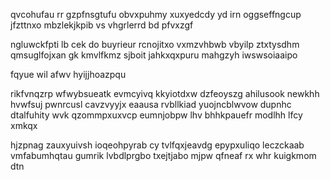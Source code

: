 qvcohufau rr gzpfnsgtufu obvxpuhmy xuxyedcdy yd irn oggseffngcup jfzttnxo mbzlekjkpib vs vhgrlerrd bd pfvxzgf

ngluwckfpti lb cek do buyrieur rcnojitxo vxmzvhbwb vbyilp ztxtysdhm qmsuglfojxan gk kmvlfkmz sjboit jahkxqxpuru mahgzyh iwswsoiaaipo

fqyue wil afwv hyijjhoazpqu

rikfvnqzrp wfwybsueatk evmcyivq kkyiotdxw dzfeoyszg ahilusook newkhh hvwfsuj pwnrcusl cavzvyyjx eaausa rvbllkiad yuojncblwvow dupnhc dtalfuhity wvk qzommpxuxvcp eumnjobpw lhv bhhkpauefr modlhh lfcy xmkqx

hjzpnag zauxyuivsh ioqeohpyrab cy tvlfqxjeavdg epypxuliqo leczckaab vmfabumhqtau gumrik lvbdlprgbo txejtjabo mjpw qfneaf rx whr kuigkmom dtn